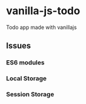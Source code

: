# vanilla-js-todo

Todo app made with vanillajs

## Issues

### ES6 modules

### Local Storage

### Session Storage
